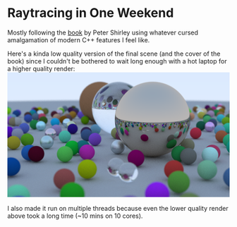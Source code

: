 # Raytracing in One Weekend
Mostly following the [book](https://raytracing.github.io/books/RayTracingInOneWeekend.html) by Peter Shirley using whatever cursed amalgamation of modern C++ features I feel like.

Here's a kinda low quality version of the final scene (and the cover of the book) since I couldn't be bothered to wait long enough with a hot laptop for a higher quality render:
![Final scene](render1.png)

I also made it run on multiple threads because even the lower quality render above took a long time (~10 mins on 10 cores).
